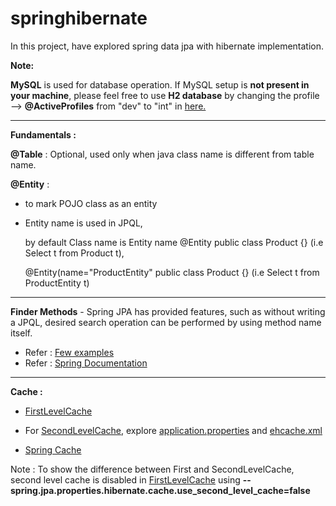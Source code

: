 # springhibernate
In this project, have explored spring data jpa with hibernate implementation.

**Note:**

**MySQL** is used for database operation. If MySQL setup is **not present in your machine**, please feel free to use **H2 database** by changing the profile --> **@ActiveProfiles** from "dev" to "int" in <a href="https://github.com/sureshbabk19698/springhibernate/blob/main/src/test/java/com/sk/hibernate/product/ProductApplicationTests.java">here.</a>

-----------------------------------------------------------------------------
**Fundamentals :**

**@Table** : Optional, used only when java class name is different from table name. 

**@Entity** :
 * to mark POJO class as an entity
 * Entity name is used in JPQL, 
      
     by default Class name is Entity name 
     @Entity
     public class Product {}
     (i.e Select t from Product t), 
     
     @Entity(name="ProductEntity"
     public class Product {}
     (i.e Select t from ProductEntity t)
------------------------------------------------------------------------------
**Finder Methods** - Spring JPA has provided features, such as without writing a JPQL, desired search operation can be performed by using method name itself.
* Refer : <a href="https://github.com/sureshbabk19698/springhibernate/blob/main/src/test/java/com/sk/hibernate/product/ProductApplicationTests.java">Few examples</a>
* Refer : <a href="https://docs.spring.io/spring-data/jpa/docs/current/reference/html/#repository-query-keywords">Spring Documentation</a>

----------------------------------------------------------------------------------------------
**Cache :** 
* <a href="https://github.com/sureshbabk19698/springhibernate/blob/main/src/test/java/com/sk/hibernate/product/ProductApplicationFirstLevelCacheTest.java">FirstLevelCache</a>

* For <a href="https://github.com/sureshbabk19698/springhibernate/blob/main/src/test/java/com/sk/hibernate/product/ProductApplicationSecondLevelCacheTest.java">SecondLevelCache</a>, explore <a href="https://github.com/sureshbabk19698/springhibernate/blob/main/src/main/resources/application.properties">application.properties</a> and <a href="https://github.com/sureshbabk19698/springhibernate/blob/main/src/main/resources/ehcache.xml">ehcache.xml</a>

* <a href="https://github.com/sureshbabk19698/springhibernate/blob/main/src/test/java/com/sk/hibernate/product/ProductApplicationSpringCacheTest.java">Spring Cache</a>

Note : To show the difference between First and SecondLevelCache, second level cache is disabled in
<a href="https://github.com/sureshbabk19698/springhibernate/blob/main/src/test/java/com/sk/hibernate/product/ProductApplicationFirstLevelCacheTest.java">FirstLevelCache</a> using **--spring.jpa.properties.hibernate.cache.use_second_level_cache=false**
